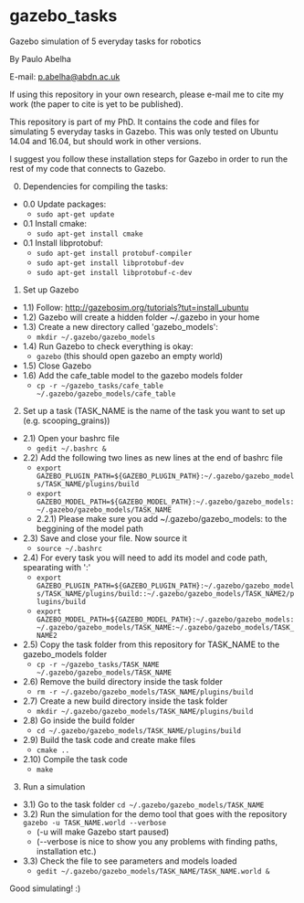# gazebo_tasks
Gazebo simulation of 5 everyday tasks for robotics

By Paulo Abelha

E-mail: p.abelha@abdn.ac.uk

If using this repository in your own research, please e-mail me to cite my work (the paper to cite is yet to be published).

This repository is part of my PhD. It contains the code and files for simulating 5 everyday tasks in Gazebo.
This was only tested on Ubuntu 14.04 and 16.04, but should work in other versions.

I suggest you follow these installation steps for Gazebo in order to run the rest of my code that connects to Gazebo.

0) Dependencies for compiling the tasks:
  - 0.0 Update packages:
    - `sudo apt-get update`
  - 0.1 Install cmake:
    - `sudo apt-get install cmake`
  - 0.1 Install libprotobuf:
    - `sudo apt-get install protobuf-compiler`
    - `sudo apt-get install libprotobuf-dev`
    - `sudo apt-get install libprotobuf-c-dev`

1) Set up Gazebo
  - 1.1) Follow: http://gazebosim.org/tutorials?tut=install_ubuntu
  - 1.2) Gazebo will create a hidden folder ~/.gazebo in your home
  - 1.3) Create a new directory called 'gazebo_models':
    - `mkdir ~/.gazebo/gazebo_models`
  - 1.4) Run Gazebo to check everything is okay:
    - `gazebo`
    (this should open gazebo an empty world)
  - 1.5) Close Gazebo
  - 1.6) Add the cafe_table model to the gazebo models folder
    - `cp -r ~/gazebo_tasks/cafe_table ~/.gazebo/gazebo_models/cafe_table`
  
2) Set up a task (TASK_NAME is the name of the task you want to set up (e.g. scooping_grains))
  - 2.1) Open your bashrc file
    - `gedit ~/.bashrc &`
  - 2.2) Add the following two lines as new lines at the end of bashrc file
    - `export GAZEBO_PLUGIN_PATH=${GAZEBO_PLUGIN_PATH}:~/.gazebo/gazebo_models/TASK_NAME/plugins/build`
    - `export GAZEBO_MODEL_PATH=${GAZEBO_MODEL_PATH}:~/.gazebo/gazebo_models:~/.gazebo/gazebo_models/TASK_NAME`
    - 2.2.1) Please make sure you add ~/.gazebo/gazebo_models: to the beggining of the model path
  - 2.3) Save and close your file. Now source it
    - `source ~/.bashrc`
  - 2.4) For every task you will need to add its model and code path, spearating with ':'
    - `export GAZEBO_PLUGIN_PATH=${GAZEBO_PLUGIN_PATH}:~/.gazebo/gazebo_models/TASK_NAME/plugins/build::~/.gazebo/gazebo_models/TASK_NAME2/plugins/build`
    - `export GAZEBO_MODEL_PATH=${GAZEBO_MODEL_PATH}:~/.gazebo/gazebo_models:~/.gazebo/gazebo_models/TASK_NAME:~/.gazebo/gazebo_models/TASK_NAME2`
  - 2.5) Copy the task folder from this repository for TASK_NAME to the gazebo_models folder
    - `cp -r ~/gazebo_tasks/TASK_NAME ~/.gazebo/gazebo_models/TASK_NAME`
  - 2.6) Remove the build directory inside the task folder
    - `rm -r ~/.gazebo/gazebo_models/TASK_NAME/plugins/build`
  - 2.7) Create a new build directory inside the task folder
    - `mkdir ~/.gazebo/gazebo_models/TASK_NAME/plugins/build`
  - 2.8) Go inside the build folder
    - `cd ~/.gazebo/gazebo_models/TASK_NAME/plugins/build`
  - 2.9) Build the task code and create make files
    - `cmake ..`
  - 2.10) Compile the task code
    - `make`

3) Run a simulation
  - 3.1) Go to the task folder
    `cd ~/.gazebo/gazebo_models/TASK_NAME`
  - 3.2) Run the simulation for the demo tool that goes with the repository
    `gazebo -u TASK_NAME.world --verbose`
    - (-u will make Gazebo start paused)
    - (--verbose is nice to show you any problems with finding paths, installation etc.)
  - 3.3) Check the file to see parameters and models loaded
    - `gedit ~/.gazebo/gazebo_models/TASK_NAME/TASK_NAME.world &`
  
 Good simulating! :) 
 
